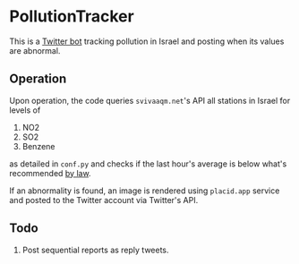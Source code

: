 # PollutionTracker

This is a [Twitter bot](https://twitter.com/gachlilit) tracking pollution in Israel and posting when its values are abnormal.

## Operation

Upon operation, the code queries ```svivaaqm.net```'s API all stations in Israel 
for levels of 
1. NO2
2. SO2
3. Benzene

as detailed in ```conf.py``` and checks if the last hour's average is below what's 
recommended [by law](https://www.nevo.co.il/law_html/law00/77858.htm).

If an abnormality is found, an image is rendered using ```placid.app``` service
and posted to the Twitter account via Twitter's API.

## Todo

1. Post sequential reports as reply tweets.
